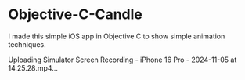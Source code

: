 # Objective-C-Candle
I made this simple iOS app in Objective C to show simple animation techniques.


Uploading Simulator Screen Recording - iPhone 16 Pro - 2024-11-05 at 14.25.28.mp4…

